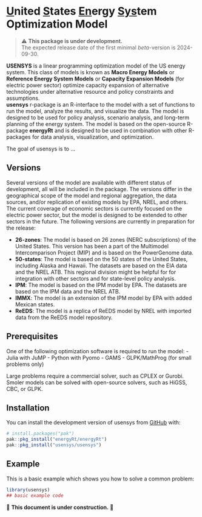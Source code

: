 
<!-- README.md is generated from README.Rmd. Please edit that file -->

# <u>U</u>nited <u>S</u>tates <u>En</u>ergy <u>Sys</u>tem Optimization Model

<div class="warn">

> :warning: **This package is under development.**  
> The expected release date of the first minimal *beta*-version is
> 2024-09-30.

</div>

**USENSYS** is a linear programming optimization model of the US energy
system. This class of models is known as **Macro Energy Models** or
**Reference Energy System Models** or **Capacity Expansion Models** (for
electric power sector) optimize capacity expansion of alternative
technologies under alternative resource and policy constraints and
assumptions.  
**usensys** r-package is an R-interface to the model with a set of
functions to run the model, analyze the results, and visualize the data.
The model is designed to be used for policy analysis, scenario analysis,
and long-term planning of the energy system. The model is based on the
open-source R-package **energyRt** and is designed to be used in
combination with other R-packages for data analysis, visualization, and
optimization.

<!-- badges: start -->
<!-- badges: end -->

The goal of usensys is to …

## Versions

Several versions of the model are available with different status of
development, all will be included in the package. The versions differ in
the geographical scope of the model and regional aggregation, the data
sources, and/or replication of existing models by EPA, NREL, and others.
The current coverage of economic sectors is currently focused on the
electric power sector, but the model is designed to be extended to other
sectors in the future. The following versions are currently in
preparation for the release:

- **26-zones**: The model is based on 26 zones (NERC subscriptions) of
  the United States. This version has been a part of the Multimodel
  Intercomparison Project (MIP) and is based on the PowerGenome data.
- **50-states**: The model is based on the 50 states of the United
  States, including Alaska and Hawaii. The datasets are based on the EIA
  data and the NREL ATB. This regional division might be helpful for for
  integration with other sectors and for state-level policy analysis.
- **IPM**: The model is based on the IPM model by EPA. The datasets are
  based on the IPM data and the NREL ATB.
- **IMMX**: The model is an extension of the IPM model by EPA with added
  Mexican states.
- **ReEDS**: The model is a replica of ReEDS model by NREL with imported
  data from the ReEDS model repository.

## Prerequisites

One of the following optimization software is required to run the
model: - Julia with JuMP - Python with Pyomo - GAMS - GLPK/MathProg (for
small problems only)

Large problems require a commercial solver, such as CPLEX or Gurobi.
Smoler models can be solved with open-source solvers, such as HiGSS,
CBC, or GLPK.

## Installation

You can install the development version of usensys from
[GitHub](https://github.com/) with:

``` r
# install.packages("pak")
pak::pkg_install("energyRt/energyRt")
pak::pkg_install("usensys/usensys")
```

## Example

This is a basic example which shows you how to solve a common problem:

``` r
library(usensys)
## basic example code
```

:construction: **This document is under construction.** :construction:
